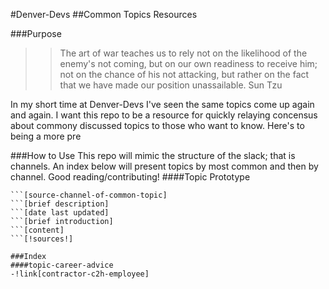 #Denver-Devs
##Common Topics Resources

###Purpose
> > The art of war teaches us to rely not on the likelihood of the enemy's not coming, but on our own readiness to receive him; not on the chance of his not attacking, but rather on the fact that we have made our position unassailable.
> Sun Tzu

In my short time at Denver-Devs I've seen the same topics come up again and again. I want this repo to be a resource for quickly relaying concensus about commony discussed topics to those who want to know. Here's to being a more pre

###How to Use
This repo will mimic the structure of the slack; that is channels. An index below will present topics by most common and then by channel.
Good reading/contributing!
####Topic Prototype
```[common-topic-title]
```[source-channel-of-common-topic]
```[brief description]
```[date last updated]
```[brief introduction]
```[content]
```[!sources!]

###Index
####topic-career-advice
-!link[contractor-c2h-employee]

